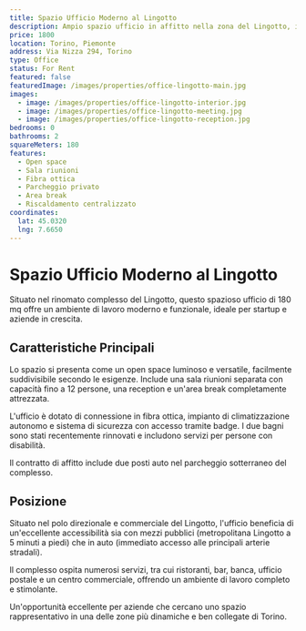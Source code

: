 ```yaml
---
title: Spazio Ufficio Moderno al Lingotto
description: Ampio spazio ufficio in affitto nella zona del Lingotto, ideale per startup e aziende in crescita.
price: 1800
location: Torino, Piemonte
address: Via Nizza 294, Torino
type: Office
status: For Rent
featured: false
featuredImage: /images/properties/office-lingotto-main.jpg
images:
  - image: /images/properties/office-lingotto-interior.jpg
  - image: /images/properties/office-lingotto-meeting.jpg
  - image: /images/properties/office-lingotto-reception.jpg
bedrooms: 0
bathrooms: 2
squareMeters: 180
features:
  - Open space
  - Sala riunioni
  - Fibra ottica
  - Parcheggio privato
  - Area break
  - Riscaldamento centralizzato
coordinates:
  lat: 45.0320
  lng: 7.6650
---
```


# Spazio Ufficio Moderno al Lingotto

Situato nel rinomato complesso del Lingotto, questo spazioso ufficio di 180 mq offre un ambiente di lavoro moderno e funzionale, ideale per startup e aziende in crescita.

## Caratteristiche Principali

Lo spazio si presenta come un open space luminoso e versatile, facilmente suddivisibile secondo le esigenze. Include una sala riunioni separata con capacità fino a 12 persone, una reception e un'area break completamente attrezzata.

L'ufficio è dotato di connessione in fibra ottica, impianto di climatizzazione autonomo e sistema di sicurezza con accesso tramite badge. I due bagni sono stati recentemente rinnovati e includono servizi per persone con disabilità.

Il contratto di affitto include due posti auto nel parcheggio sotterraneo del complesso.

## Posizione

Situato nel polo direzionale e commerciale del Lingotto, l'ufficio beneficia di un'eccellente accessibilità sia con mezzi pubblici (metropolitana Lingotto a 5 minuti a piedi) che in auto (immediato accesso alle principali arterie stradali).

Il complesso ospita numerosi servizi, tra cui ristoranti, bar, banca, ufficio postale e un centro commerciale, offrendo un ambiente di lavoro completo e stimolante.

Un'opportunità eccellente per aziende che cercano uno spazio rappresentativo in una delle zone più dinamiche e ben collegate di Torino.
